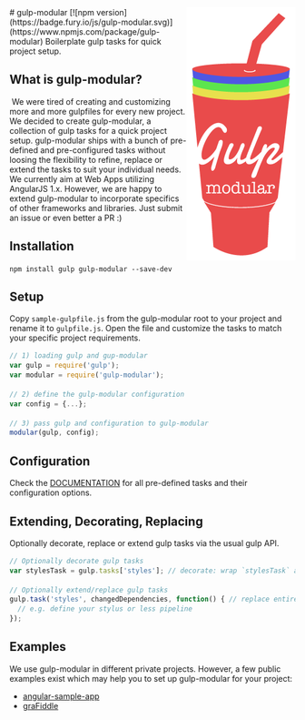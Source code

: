 <img align="right" src="gulp-modular.png">
# gulp-modular [![npm version](https://badge.fury.io/js/gulp-modular.svg)](https://www.npmjs.com/package/gulp-modular)
Boilerplate gulp tasks for quick project setup.

## What is gulp-modular?
 We were tired of creating and customizing more and more gulpfiles for every new project. 
We decided to create gulp-modular, a collection of gulp tasks for a quick project setup. 
gulp-modular ships with a bunch of pre-defined and pre-configured tasks without loosing the flexibility to refine, 
replace or extend the tasks to suit your individual needs. We currently aim at Web Apps utilizing AngularJS 1.x. 
However, we are happy to extend gulp-modular to incorporate specifics of other frameworks and libraries. 
Just submit an issue or even better a PR :) 

## Installation
`npm install gulp gulp-modular --save-dev`

## Setup
Copy `sample-gulpfile.js` from the gulp-modular root to your project and rename it to `gulpfile.js`. 
Open the file and customize the tasks to match your specific project requirements. 

```javascript
// 1) loading gulp and gup-modular
var gulp = require('gulp');
var modular = require('gulp-modular');

// 2) define the gulp-modular configuration 
var config = {...};

// 3) pass gulp and configuration to gulp-modular
modular(gulp, config);
```

## Configuration
Check the [DOCUMENTATION](DOCUMENTATION.md) for all pre-defined tasks and their configuration options.

## Extending, Decorating, Replacing
Optionally decorate, replace or extend gulp tasks via the usual gulp API.

```javascript
// Optionally decorate gulp tasks
var stylesTask = gulp.tasks['styles']; // decorate: wrap `stylesTask` and re-assign (cf. replace)

// Optionally extend/replace gulp tasks
gulp.task('styles', changedDependencies, function() { // replace entire task and/or change dependencies
  // e.g. define your stylus or less pipeline
});
```

## Examples
We use gulp-modular in different private projects. However, a few public examples exist which may help you to set up gulp-modular for your project:

* [angular-sample-app](https://github.com/maxklenk/angular-sample-app/blob/master/gulpfile.js) 
* [graFiddle](https://github.com/GraFiddle/grafiddle/blob/develop/gulpfile.js)
